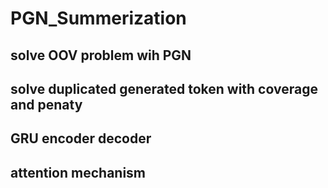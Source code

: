 # PGN_Summerization
## solve OOV problem wih PGN
## solve duplicated generated token with coverage and penaty
## GRU encoder decoder
## attention mechanism
